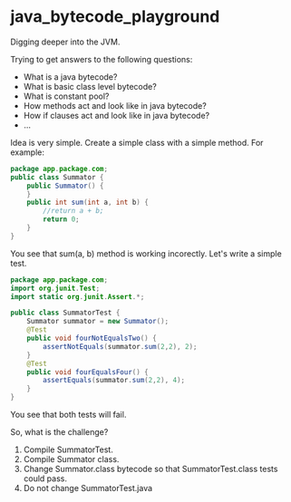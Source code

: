 # java_bytecode_playground

Digging deeper into the JVM.

Trying to get answers to the following questions:
* What is a java bytecode?
* What is basic class level bytecode?
* What is constant pool?
* How methods act and look like in java bytecode?
* How if clauses act and look like in java bytecode?
* ...

Idea is very simple. Create a simple class with a simple method. For example:
```java
package app.package.com;
public class Summator {
    public Summator() {
    }
    public int sum(int a, int b) {
        //return a + b;
        return 0;
    }
}
```
You see that sum(a, b) method is working incorectly. Let's write a simple test.

```java
package app.package.com;
import org.junit.Test;
import static org.junit.Assert.*;

public class SummatorTest {
    Summator summator = new Summator();
    @Test
    public void fourNotEqualsTwo() {
        assertNotEquals(summator.sum(2,2), 2);
    }
    @Test
    public void fourEqualsFour() {
        assertEquals(summator.sum(2,2), 4);
    }
}
```
You see that both tests will fail.

So, what is the challenge?
1) Compile SummatorTest.
2) Compile Summator class.
3) Change Summator.class bytecode so that SummatorTest.class tests could pass.
4) Do not change SummatorTest.java